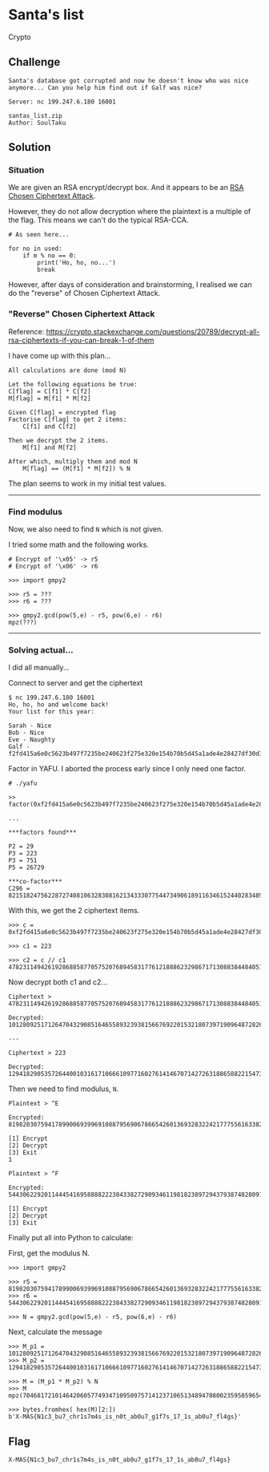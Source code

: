 # Santa's list
Crypto

## Challenge 

	Santa's database got corrupted and now he doesn't know who was nice anymore... Can you help him find out if Galf was nice?

	Server: nc 199.247.6.180 16001

	santas_list.zip 
	Author: SoulTaku

## Solution

### Situation

We are given an RSA encrypt/decrypt box. And it appears to be an [RSA Chosen Ciphertext Attack](https://crypto.stackexchange.com/a/2331).

However, they do not allow decryption where the plaintext is a multiple of the flag. This means we can't do the typical RSA-CCA.

	# As seen here...

    for no in used:
        if m % no == 0:
            print('Ho, ho, no...')
            break

However, after days of consideration and brainstorming, I realised we can do the "reverse" of Chosen Ciphertext Attack.

### "Reverse" Chosen Ciphertext Attack

Reference: https://crypto.stackexchange.com/questions/20789/decrypt-all-rsa-ciphertexts-if-you-can-break-1-of-them

I have come up with this plan...

	All calculations are done (mod N)

	Let the following equations be true:
	C[flag] = C[f1] * C[f2]
	M[flag] = M[f1] * M[f2]

	Given C[flag] = encrypted flag
	Factorise C[flag] to get 2 items:
		C[f1] and C[f2]

	Then we decrypt the 2 items.
		M[f1] and M[f2]

	After which, multiply them and mod N
		M[flag] == (M[f1] * M[f2]) % N

The plan seems to work in my initial test values.

---

### Find modulus

Now, we also need to find `N` which is not given.

I tried some math and the following works.

	# Encrypt of '\x05' -> r5
	# Encrypt of '\x06' -> r6

	>>> import gmpy2

	>>> r5 = ???
	>>> r6 = ???

	>>> gmpy2.gcd(pow(5,e) - r5, pow(6,e) - r6)
	mpz(???)

---

### Solving actual...

I did all manually...

Connect to server and get the ciphertext

	$ nc 199.247.6.180 16001
	Ho, ho, ho and welcome back!
	Your list for this year:

	Sarah - Nice
	Bob - Nice
	Eve - Naughty
	Galf - f2fd415a6e0c5623b497f7235be240623f275e320e154b70b5d45a1ade4e28427df30d3e7bf7e5fbfd68149f04baf494b98753cc54d14517cd9173216341a038397c4c8ceaba449480ade28d7bbdfa7fa1ae2ac056c93b9bee1c4f34a41dae7c364d12b9396706c5cbecb03e784bff4342c93910e108942d6ecc584efcca08b

Factor in YAFU. I aborted the process early since I only need one factor.

	# ./yafu

	>> factor(0xf2fd415a6e0c5623b497f7235be240623f275e320e154b70b5d45a1ade4e28427df30d3e7bf7e5fbfd68149f04baf494b98753cc54d14517cd9173216341a038397c4c8ceaba449480ade28d7bbdfa7fa1ae2ac056c93b9bee1c4f34a41dae7c364d12b9396706c5cbecb03e784bff4342c93910e108942d6ecc584efcca08b)

	...
	
	***factors found***

	P2 = 29
	P3 = 223
	P3 = 751
	P5 = 26729

	***co-factor***
	C296 = 82151824756228727408106328308162134333077544734906189116346152440283489181662242937893065853451260081966033484178238882413001311929249363377455231601442669632679577620277912051401471283233645575955623682607596716035638510026247227438165439350518010368724850916381866289145363070615123627839229919

With this, we get the 2 ciphertext items.

	>>> c = 0xf2fd415a6e0c5623b497f7235be240623f275e320e154b70b5d45a1ade4e28427df30d3e7bf7e5fbfd68149f04baf494b98753cc54d14517cd9173216341a038397c4c8ceaba449480ade28d7bbdfa7fa1ae2ac056c93b9bee1c4f34a41dae7c364d12b9396706c5cbecb03e784bff4342c93910e108942d6ecc584efcca08b

	>>> c1 = 223

	>>> c2 = c // c1
	47823114942619286885877057520768945831776121888623298671713088384484051849909902342494148087991257456587620103880512603429924683697542860864100783284759178158690405237596040610101976276819715460309255390817061479674500233595491731894858894614523510687493035997795542319143053832815677835549203317501327829


Now decrypt both c1 and c2...

	Ciphertext > 47823114942619286885877057520768945831776121888623298671713088384484051849909902342494148087991257456587620103880512603429924683697542860864100783284759178158690405237596040610101976276819715460309255390817061479674500233595491731894858894614523510687493035997795542319143053832815677835549203317501327829

	Decrypted: 101280925171264704329085164655893239381566769220153218073971909648728260523427357822100745745045879966104072532786549955300550865293833392405347028755118998178533675693806835243113438385142246888482525667252733456462462310471596816302324657510258549361065878106378609322568909416881507894646079979472232376718

	---

	Ciphertext > 223

	Decrypted: 129418290535726440010316171066610977160276141467071427263188658822154733667660863074687170497878546150130281541105318907336864161983156421256721950098594256839632140347879312967288482497280402239559850993715653576400249078329470151693368720311315824978924206995551615226371723813504532819702591464212147397188


Then we need to find modulus, `N`.

	Plaintext > ^E

	Encrypted: 81982030759417899006939969108879569067866542601369328322421777556163382642624925702082236765879450579461252880696565724577202803364841394962817006169786330056716923693434084936134358404588983469709943843579815363551869668338700441367971672564970642457465461806433428598562054802867324916445767209576009104761

	[1] Encrypt
	[2] Decrypt
	[3] Exit
	1

	Plaintext > ^F

	Encrypted: 54430622920114445416958888222384338272909346119818238972943793874828091964153529836024351439949103897073039217113793683065646695812122352876297407480545779092612622782762607551829702559372714928171589136370009231295661074842320440160628260402978502164995651246636853954367399735855159542549029435244293471143

	[1] Encrypt
	[2] Decrypt
	[3] Exit


Finally put all into Python to calculate:

First, get the modulus N.

	>>> import gmpy2

	>>> r5 = 81982030759417899006939969108879569067866542601369328322421777556163382642624925702082236765879450579461252880696565724577202803364841394962817006169786330056716923693434084936134358404588983469709943843579815363551869668338700441367971672564970642457465461806433428598562054802867324916445767209576009104761
	>>> r6 = 54430622920114445416958888222384338272909346119818238972943793874828091964153529836024351439949103897073039217113793683065646695812122352876297407480545779092612622782762607551829702559372714928171589136370009231295661074842320440160628260402978502164995651246636853954367399735855159542549029435244293471143

	>>> N = gmpy2.gcd(pow(5,e) - r5, pow(6,e) - r6)

Next, calculate the message

	>>> M_p1 = 101280925171264704329085164655893239381566769220153218073971909648728260523427357822100745745045879966104072532786549955300550865293833392405347028755118998178533675693806835243113438385142246888482525667252733456462462310471596816302324657510258549361065878106378609322568909416881507894646079979472232376718
	>>> M_p2 = 129418290535726440010316171066610977160276141467071427263188658822154733667660863074687170497878546150130281541105318907336864161983156421256721950098594256839632140347879312967288482497280402239559850993715653576400249078329470151693368720311315824978924206995551615226371723813504532819702591464212147397188

	>>> M = (M_p1 * M_p2) % N
	>>> M
	mpz(70468172101464206057749347109509757141237106513489470800235950596544765767485601207906004115252449957267397964196107604819684837277082305273533002621)

	>>> bytes.fromhex( hex(M)[2:])
	b'X-MAS{N1c3_bu7_chr1s7m4s_is_n0t_ab0u7_g1f7s_17_1s_ab0u7_fl4gs}'

## Flag

	X-MAS{N1c3_bu7_chr1s7m4s_is_n0t_ab0u7_g1f7s_17_1s_ab0u7_fl4gs}
